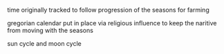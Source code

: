 <!-- C:\Users\razer\Desktop\walkerrh.github.io\SCROLLS_FOLDER\HISTORY\time_history.md -->





time originally tracked to follow progression of the seasons for farming

gregorian calendar put in place via religious influence to keep the naritive from moving with the seasons

sun cycle and moon cycle

